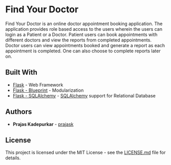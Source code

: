 # Find Your Doctor

Find Your Doctor is an online doctor appointment booking application. The application provides role based access to the users wherein the users can login as a Patient or a Doctor. Patient users can book appointments with different doctors and view the reports from completed appointments. Doctor users can view appointments booked and generate a report as each appointment is completed. One can also choose to complete reports later on.

## Built With

* [Flask](https://flask.palletsprojects.com/en/1.1.x/) - Web Framework
* [Flask - Blueprint](https://flask.palletsprojects.com/en/1.1.x/blueprints/) - Modularization
* [Flask - SQLAlchemy](https://flask-sqlalchemy.palletsprojects.com/en/2.x/) - [SQLAlchemy](https://www.sqlalchemy.org/) support for Relational Database

## Authors

* **Prajas Kadepurkar** - [prajask](https://github.com/prajask)

## License

This project is licensed under the MIT License - see the [LICENSE.md](LICENSE.md) file for details.
